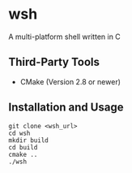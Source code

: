# wsh
A multi-platform shell written in C

## Third-Party Tools
*  CMake (Version 2.8 or newer)

## Installation and Usage
```
git clone <wsh_url>
cd wsh
mkdir build
cd build
cmake ..
./wsh
```
